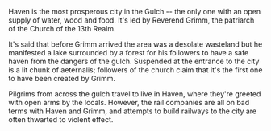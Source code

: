 Haven is the most prosperous city in the Gulch -- the only one with an open supply of water, wood and food. It's led by Reverend Grimm, the patriarch of the Church of the 13th Realm.

It's said that before Grimm arrived the area was a desolate wasteland but he manifested a lake surrounded by a forest for his followers to have a safe haven from the dangers of the gulch. Suspended at the entrance to the city is a lit chunk of aeternalis; followers of the church claim that it's the first one to have been created by Grimm.

Pilgrims from across the gulch travel to live in Haven, where they're greeted with open arms by the locals. However, the rail companies are all on bad terms with Haven and Grimm, and attempts to build railways to the city are often thwarted to violent effect.
